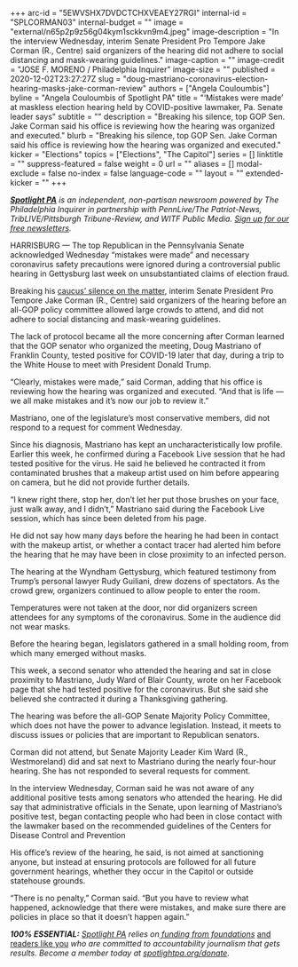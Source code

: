 +++
arc-id = "5EWVSHX7DVDCTCHXVEAEY27RGI"
internal-id = "SPLCORMAN03"
internal-budget = ""
image = "external/n65p2p9z56g04kym1sckkvn9m4.jpeg"
image-description = "In the interview Wednesday, interim Senate President Pro Tempore Jake Corman (R., Centre) said organizers of the hearing did not adhere to social distancing and mask-wearing guidelines."
image-caption = ""
image-credit = "JOSE F. MORENO / Philadelphia Inquirer"
image-size = ""
published = 2020-12-02T23:27:27Z
slug = "doug-mastriano-coronavirus-election-hearing-masks-jake-corman-review"
authors = ["Angela Couloumbis"]
byline = "Angela Couloumbis of Spotlight PA"
title = "‘Mistakes were made’ at maskless election hearing held by COVID-positive lawmaker, Pa. Senate leader says"
subtitle = ""
description = "Breaking his silence, top GOP Sen. Jake Corman said his office is reviewing how the hearing was organized and executed."
blurb = "Breaking his silence, top GOP Sen. Jake Corman said his office is reviewing how the hearing was organized and executed."
kicker = "Elections"
topics = ["Elections", "The Capitol"]
series = []
linktitle = ""
suppress-featured = false
weight = 0
url = ""
aliases = []
modal-exclude = false
no-index = false
language-code = ""
layout = ""
extended-kicker = ""
+++

<a href="https://www.spotlightpa.org/"><i><b>Spotlight PA</b></i></a><i> is an independent, non-partisan newsroom powered by The Philadelphia Inquirer in partnership with PennLive/The Patriot-News, TribLIVE/Pittsburgh Tribune-Review, and WITF Public Media. </i><a href="https://www.spotlightpa.org/newsletters"><i>Sign up for our free newsletters</i></a><i>.</i>

HARRISBURG — The top Republican in the Pennsylvania Senate acknowledged Wednesday “mistakes were made” and necessary coronavirus safety precautions were ignored during a controversial public hearing in Gettysburg last week on unsubstantiated claims of election fraud.

Breaking his <a href="https://www.spotlightpa.org/news/2020/12/doug-mastriano-senate-gop-leadership-coronavirus-surge/">caucus’ silence on the matter</a>, interim Senate President Pro Tempore Jake Corman (R., Centre) said organizers of the hearing before an all-GOP policy committee allowed large crowds to attend, and did not adhere to social distancing and mask-wearing guidelines.

The lack of protocol became all the more concerning after Corman learned that the GOP senator who organized the meeting, Doug Mastriano of Franklin County, tested positive for COVID-19 later that day, during a trip to the White House to meet with President Donald Trump.

“Clearly, mistakes were made,” said Corman, adding that his office is reviewing how the hearing was organized and executed. “And that is life — we all make mistakes and it’s now our job to review it.”

Mastriano, one of the legislature’s most conservative members, did not respond to a request for comment Wednesday.

<script src="https://www.spotlightpa.org/embed.js" async></script><div data-spl-embed-version="1" data-spl-src="https://www.spotlightpa.org/embeds/donate/?teaser_text=Spotlight%20PA%20provides%20essential%2C%20public-service%20journalism%20thanks%20to%20readers%20like%20you.%20%3Cb%3EBecome%20a%20member%20today%20with%20a%20gift%20of%20%2415%2Fmonth%20or%20more%20and%20receive%20our%20exclusive%20Pennsylvania%20tote%20bag.%3C%2Fb%3E&cta_text=YES%2C%20COUNT%20ME%20IN&eyebrow_text=BECOME%20A%20MEMBER"></div>

Since his diagnosis, Mastriano has kept an uncharacteristically low profile. Earlier this week, he confirmed during a Facebook Live session that he had tested positive for the virus. He said he believed he contracted it from contaminated brushes that a makeup artist used on him before appearing on camera, but he did not provide further details.

“I knew right there, stop her, don’t let her put those brushes on your face, just walk away, and I didn’t,” Mastriano said during the Facebook Live session, which has since been deleted from his page.

He did not say how many days before the hearing he had been in contact with the makeup artist, or whether a contact tracer had alerted him before the hearing that he may have been in close proximity to an infected person.

The hearing at the Wyndham Gettysburg, which featured testimony from Trump’s personal lawyer Rudy Guiliani, drew dozens of spectators. As the crowd grew, organizers continued to allow people to enter the room.

Temperatures were not taken at the door, nor did organizers screen attendees for any symptoms of the coronavirus. Some in the audience did not wear masks.

Before the hearing began, legislators gathered in a small holding room, from which many emerged without masks.

This week, a second senator who attended the hearing and sat in close proximity to Mastriano, Judy Ward of Blair County, wrote on her Facebook page that she had tested positive for the coronavirus. But she said she believed she contracted it during a Thanksgiving gathering.

The hearing was before the all-GOP Senate Majority Policy Committee, which does not have the power to advance legislation. Instead, it meets to discuss issues or policies that are important to Republican senators.

<script src="https://www.spotlightpa.org/embed.js" async></script><div data-spl-embed-version="1" data-spl-src="https://www.spotlightpa.org/embeds/newsletter/"></div>

Corman did not attend, but Senate Majority Leader Kim Ward (R., Westmoreland) did and sat next to Mastriano during the nearly four-hour hearing. She has not responded to several requests for comment.

In the interview Wednesday, Corman said he was not aware of any additional positive tests among senators who attended the hearing. He did say that administrative officials in the Senate, upon learning of Mastriano’s positive test, began contacting people who had been in close contact with the lawmaker based on the recommended guidelines of the Centers for Disease Control and Prevention

His office’s review of the hearing, he said, is not aimed at sanctioning anyone, but instead at ensuring protocols are followed for all future government hearings, whether they occur in the Capitol or outside statehouse grounds.

“There is no penalty,” Corman said. “But you have to review what happened, acknowledge that there were mistakes, and make sure there are policies in place so that it doesn’t happen again.”

<i><b>100% ESSENTIAL:</b></i><i> </i><a href="https://www.spotlightpa.org/"><i>Spotlight PA</i></a><i> relies on</i><a href="https://www.spotlightpa.org/support"><i> funding from foundations</i></a><i> </i><a href="https://www.spotlightpa.org/support">and readers like you</a><i> who are committed to accountability journalism that gets results. Become a member today at </i><a href="http://checkout.fundjournalism.org/memberform?org_id=spotlightpa&campaign=701f4000000TVuIAAW"><i>spotlightpa.org/donate</i></a><i>.</i>
